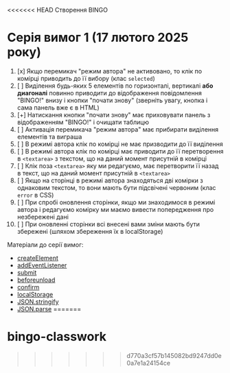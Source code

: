 <<<<<<< HEAD
Створення BINGO

# Серія вимог 1 (17 лютого 2025 року)

1. [x] Якщо перемикач "режим автора" не активовано, то клік по комірці приводить до її вибору (клас `selected`)
2. [ ] Виділення будь-яких 5 елементів по горизонталі, вертикалі **або диагоналі** повинно приводити до відображення повідомлення "BINGO!" внизу і кнопки "почати знову" (зверніть увагу, кнопка і сама панель вже є в HTML)
3. [+] Натискання кнопки "почати знову" має приховувати панель з відображенням "BINGO!" і очищати таблицю
4. [ ] Активація перемикача "режим автора" має прибирати виділення елементів та виграша
5. [ ] В режимі автора клік по комірці не має призводити до її виділення
6. [ ] В режимі автора клік по комірці має приводити до її перетворення в `<textarea>` з текстом, що на даний момент присутній в комірці
7. [ ] Клік поза `<textarea>` яку ми редагуємо, має перетворити її назад в текст, що на даний момент присутній в `<textarea>`
8. [ ] Якщо на сторінці в режимі автора знаходяться дві комірки з однаковим текстом, то вони мають бути підсвічені червоним (клас `error` в CSS)
9. [ ] При спробі оновлення сторінки, якщо ми знаходимося в режимі автора і редагуємо комірку ми маємо вивести попередження про незбережені дані
10. [ ] При оновленні сторінки всі внесені вами зміни мають бути збережені (шляхом збереження їх в localStorage)

Матеріали до серії вимог:
  * [createElement](https://developer.mozilla.org/en-US/docs/Web/API/Document/createElement)
  * [addEventListener](https://developer.mozilla.org/en-US/docs/Web/API/EventTarget/addEventListener)
  * [submit](https://developer.mozilla.org/en-US/docs/Web/API/HTMLFormElement/submit)
  * [beforeunload](https://developer.mozilla.org/en-US/docs/Web/API/Window/beforeunload_event)
  * [confirm](https://developer.mozilla.org/en-US/docs/Web/API/Window/confirm)
  * [localStorage](https://developer.mozilla.org/en-US/docs/Web/API/Window/localStorage)
  * [JSON.stringify](https://developer.mozilla.org/en-US/docs/Web/JavaScript/Reference/Global_Objects/JSON/stringify)
  * [JSON.parse](https://developer.mozilla.org/en-US/docs/Web/JavaScript/Reference/Global_Objects/JSON/parse)
=======
# bingo-classwork
>>>>>>> d770a3cf57b145082bd9247dd0e0a7e1a24154ce
